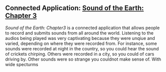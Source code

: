 ## Connected Application: [Sound of the Earth: Chapter 3](https://soundoftheearth.org/)

 _Sound of the Earth: Chapter3_ is a connected application that allows people to record and submits sounds from all around the world. Listening to the audios being played was very captivating because they were unqiue and varied, depending on where they were recorded from. For instance, some sounds were recorded at night in the country, so you could hear the sound of crickets chirping. Others were recorded in a city, so you could of cars driving by. Other sounds were so strange you couldnot make sense of. With wide specturms 
